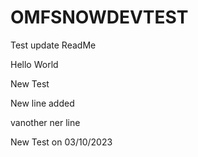 # OMFSNOWDEVTEST 

Test update ReadMe

Hello World

New Test



New line added
   
   
   vanother ner line
   
   
   New Test on 03/10/2023
   
